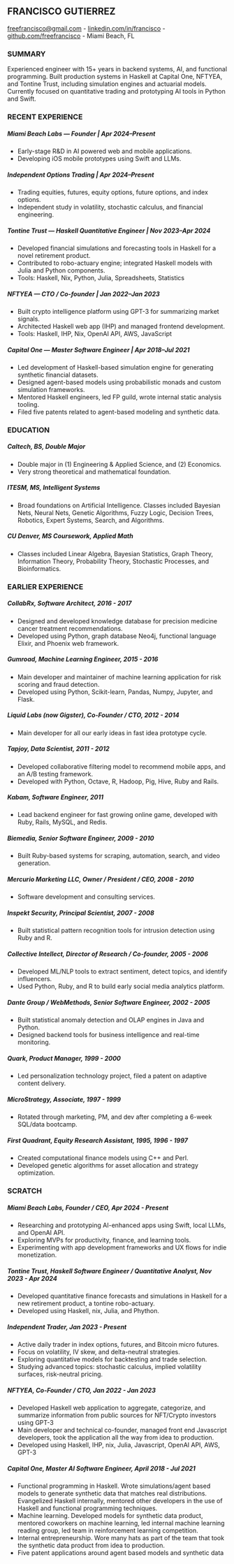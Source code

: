 ## FRANCISCO GUTIERREZ

[freefrancisco@gmail.com](mailto:freefrancisco@gmail.com)  - [linkedin.com/in/francisco](https://www.linkedin.com/in/francisco)  - [github.com/freefrancisco](https://github.com/freefrancisco) - Miami Beach, FL

### SUMMARY
Experienced engineer with 15+ years in backend systems, AI, and functional programming. Built production systems in Haskell at Capital One, NFTYEA, and Tontine Trust, including simulation engines and actuarial models. Currently focused on quantitative trading and prototyping AI tools in Python and Swift.


### RECENT EXPERIENCE

##### Miami Beach Labs — Founder | Apr 2024–Present
- Early-stage R&D in AI powered web and mobile applications.
- Developing iOS mobile prototypes using Swift and LLMs.

##### Independent Options Trading | Apr 2024–Present
- Trading equities, futures, equity options, future options, and index options.
- Independent study in volatility, stochastic calculus, and financial engineering.

##### Tontine Trust — Haskell Quantitative Engineer | Nov 2023–Apr 2024
- Developed financial simulations and forecasting tools in Haskell for a novel retirement product.
- Contributed to robo-actuary engine; integrated Haskell models with Julia and Python components.
- Tools: Haskell, Nix, Python, Julia, Spreadsheets, Statistics

##### NFTYEA — CTO / Co-founder | Jan 2022–Jan 2023
- Built crypto intelligence platform using GPT-3 for summarizing market signals.
- Architected Haskell web app (IHP) and managed frontend development.
- Tools: Haskell, IHP, Nix, OpenAI API, AWS, JavaScript

##### Capital One — Master Software Engineer | Apr 2018–Jul 2021
- Led development of Haskell-based simulation engine for generating synthetic financial datasets.
- Designed agent-based models using probabilistic monads and custom simulation frameworks.
- Mentored Haskell engineers, led FP guild, wrote internal static analysis tooling.
- Filed five patents related to agent-based modeling and synthetic data.



### EDUCATION

##### Caltech, BS, Double Major
- Double major in (1) Engineering & Applied Science, and (2) Economics.
- Very strong theoretical and mathematical foundation.

##### ITESM, MS, Intelligent Systems
- Broad foundations on Artificial Intelligence. Classes included Bayesian Nets, Neural Nets, Genetic Algorithms, Fuzzy Logic, Decision Trees, Robotics, Expert Systems, Search, and Algorithms.

##### CU Denver, MS Coursework, Applied Math
- Classes included Linear Algebra, Bayesian Statistics, Graph Theory, Information Theory, Probability Theory, Stochastic Processes, and Bioinformatics.


### EARLIER EXPERIENCE


<!-- ##### Independent Study, 2017 - 2018
- Deep Learning with Andrew Ng's [classes](https://www.deeplearning.ai/), and [book](http://www.deeplearningbook.org/) by Goodfellow et al.
- Deep Reinforcement Learning with [class](http://rll.berkeley.edu/deeprlcourse/) by Sergey Levine, and [book](http://incompleteideas.net/book/bookdraft2018jan1.pdf) by Sutton and Barto.
- Haskell with [book](http://haskellbook.com/) by Allen and Moronuki. -->

##### CollabRx, Software Architect, 2016 - 2017
- Designed and developed knowledge database for precision medicine cancer treatment recommendations.
- Developed using Python, graph database Neo4j, functional language Elixir, and Phoenix web framework.

##### Gumroad, Machine Learning Engineer, 2015 - 2016
-   Main developer and maintainer of machine learning application for risk scoring and fraud detection.
-   Developed using Python, Scikit-learn, Pandas, Numpy, Jupyter, and Flask.

##### Liquid Labs (now Gigster), Co-Founder / CTO, 2012 - 2014
-   Main developer for all our early ideas in fast idea prototype cycle.

##### Tapjoy, Data Scientist, 2011 - 2012
- Developed collaborative filtering model to recommend mobile apps, and an A/B testing framework.
- Developed with Python, Octave, R, Hadoop, Pig, Hive, Ruby and Rails.

##### Kabam, Software Engineer, 2011
- Lead backend engineer for fast growing online game, developed with Ruby, Rails, MySQL, and Redis.


##### Biemedia, Senior Software Engineer, 2009 - 2010
- Built Ruby-based systems for scraping, automation, search, and video generation.

##### Mercurio Marketing LLC, Owner / President / CEO, 2008 - 2010
- Software development and consulting services.

##### Inspekt Security, Principal Scientist, 2007 - 2008
- Built statistical pattern recognition tools for intrusion detection using Ruby and R.

##### Collective Intellect, Director of Research / Co-founder, 2005 - 2006
- Developed ML/NLP tools to extract sentiment, detect topics, and identify influencers.
- Used Python, Ruby, and R to build early social media analytics platform.

##### Dante Group / WebMethods, Senior Software Engineer, 2002 - 2005
- Built statistical anomaly detection and OLAP engines in Java and Python.
- Designed backend tools for business intelligence and real-time monitoring.

##### Quark, Product Manager, 1999 - 2000
- Led personalization technology project, filed a patent on adaptive content delivery.

##### MicroStrategy, Associate, 1997 - 1999
- Rotated through marketing, PM, and dev after completing a 6-week SQL/data bootcamp.

##### First Quadrant, Equity Research Assistant, 1995, 1996 - 1997
- Created computational finance models using C++ and Perl.
- Developed genetic algorithms for asset allocation and strategy optimization.

### SCRATCH

##### Miami Beach Labs, Founder / CEO, Apr 2024 - Present
- Researching and prototyping AI-enhanced apps using Swift, local LLMs, and OpenAI API.
- Exploring MVPs for productivity, finance, and learning tools.
- Experimenting with app development frameworks and UX flows for indie monetization.

##### Tontine Trust, Haskell Software Engineer / Quantitative Analyst, Nov 2023 - Apr 2024
- Developed quantitative finance forecasts and simulations in Haskell for a new retirement product, a tontine robo-actuary.
- Developed using Haskell, nix, Julia, and Phython.

##### Independent Trader, Jan 2023 - Present
- Active daily trader in index options, futures, and Bitcoin micro futures.
- Focus on volatility, IV skew, and delta-neutral strategies.
- Exploring quantitative models for backtesting and trade selection.
- Studying advanced topics: stochastic calculus, implied volatility surfaces, risk-neutral pricing.

##### NFTYEA, Co-Founder / CTO, Jan 2022 - Jan 2023
- Developed Haskell web application to aggregate, categorize, and summarize information from public sources for NFT/Crypto investors using GPT-3
- Main developer and technical co-founder, managed front end Javascript developers, took the application all the way from idea to production.
- Developed using Haskell, IHP, nix, Julia, Javascript, OpenAI API, AWS, GPT-3

##### Capital One, Master AI Software Engineer, April 2018 - Jul 2021
- Functional programming in Haskell. Wrote simulations/agent based models to generate synthetic data that matches real distributions. Evangelized Haskell internally, mentored other developers in the use of Haskell and functional programming techniques.
- Machine learning. Developed models for synthetic data product, mentored coworkers on machine learning, led internal machine learning reading group, led team in reinforcement learning competition.
- Internal entrepreneurship. Wore many hats as part of the team that took the synthetic data product from idea to production.
- Five patent applications around agent based models and synthetic data
